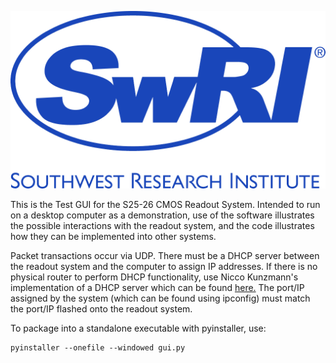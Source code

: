 ![Logo](annotated-logo.png)

This is the Test GUI for the S25-26 CMOS Readout System. Intended to run on a desktop computer as a demonstration, use of the software illustrates the possible interactions with the readout system, and the code illustrates how they can be implemented into other systems. 

Packet transactions occur via UDP. There must be a DHCP server between the readout system and the computer to assign IP addresses. If there is no physical router to perform DHCP functionality, use Nicco Kunzmann's implementation of a DHCP server which can be found [here.](https://github.com/niccokunzmann/simple_dhcp_server) The port/IP assigned by the system (which can be found using ipconfig) must match the port/IP flashed onto the readout system.

To package into a standalone executable with pyinstaller, use:
```
pyinstaller --onefile --windowed gui.py
```



